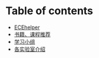 # Table of contents

* [ECEhelper](README.md)
* [书籍、课程推荐](book-and-course.md)
* [学习小组](study-group.md)
* [各实验室介绍](lab-intro.md)